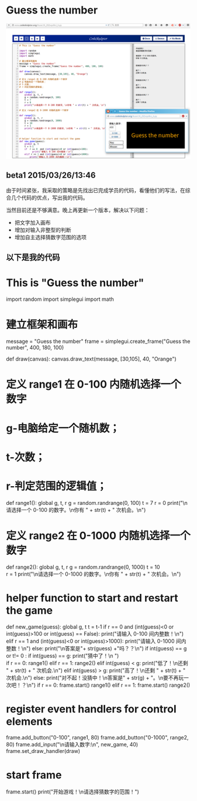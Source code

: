 # Guess the number

![](/images/part2_guessthenumber1.png)

## beta1 2015/03/26/13:46

由于时间紧张，我采取的策略是先找出已完成学员的代码，看懂他们的写法，在综合几个代码的优点，写出我的代码。

当然目前还是不够满意。晚上再更新一个版本，解决以下问题：

- 把文字加入画布
- 增加对输入非整型的判断
- 增加自主选择猜数字范围的选项

以下是我的代码
---
# This is "Guess the number"

import random
import simplegui
import math

# 建立框架和画布
message = "Guess the number"
frame = simplegui.create_frame("Guess the number", 400, 180, 100)

def draw(canvas):
    canvas.draw_text(message, [30,105], 40, "Orange")

# 定义 range1 在 0-100 内随机选择一个数字
# g-电脑给定一个随机数；
# t-次数；
# r-判定范围的逻辑值；

def range1():
    global g, t, r
    g = random.randrange(0, 100)
    t = 7
    r = 0
    print("\n请选择一个 0-100 的数字。\n你有 " + str(t) + " 次机会。\n")
    
# 定义 range2 在 0-1000 内随机选择一个数字

def range2():
    global g, t, r
    g = random.randrange(0, 1000)
    t = 10  
    r = 1
    print("\n请选择一个 0-1000 的数字。\n你有 " + str(t) + " 次机会。\n")


# helper function to start and restart the game
def new_game(guess):
    global g, t
    t = t-1
    if  r == 0  and (int(guess)<0 or int(guess)>100 or int(guess) == False):
          print("请输入 0-100 间内整数！\n")
    elif r == 1 and (int(guess)<0 or int(guess)>1000):
        print("请输入 0-1000 间内整数！\n")
    else:
        print("\n答案是"+ str(guess) +"吗？？\n")
        if int(guess) == g or t!= 0 :
            if int(guess) == g:
                print("猜中了！\n ")   
                if r == 0:
                     range1()
                elif r == 1:
                     range2()
            elif int(guess) < g:
                print("低了！\n还剩 " + str(t) + " 次机会.\n")
            elif int(guess) > g:
                print("高了！\n还剩 " + str(t) + " 次机会.\n")
        else:
            print("对不起！没猜中！\n答案是" + str(g) + "。\n要不再玩一次吧！？\n")
            if r == 0:
                     frame.start()
                     range1()
            elif r == 1:
                     frame.start()
                     range2()

# register event handlers for control elements
frame.add_button("0-100", range1, 80)
frame.add_button("0-1000", range2, 80)
frame.add_input("\n请输入数字:\n", new_game, 40)
frame.set_draw_handler(draw)


# start frame
frame.start()
print("开始游戏！\n请选择猜数字的范围！")